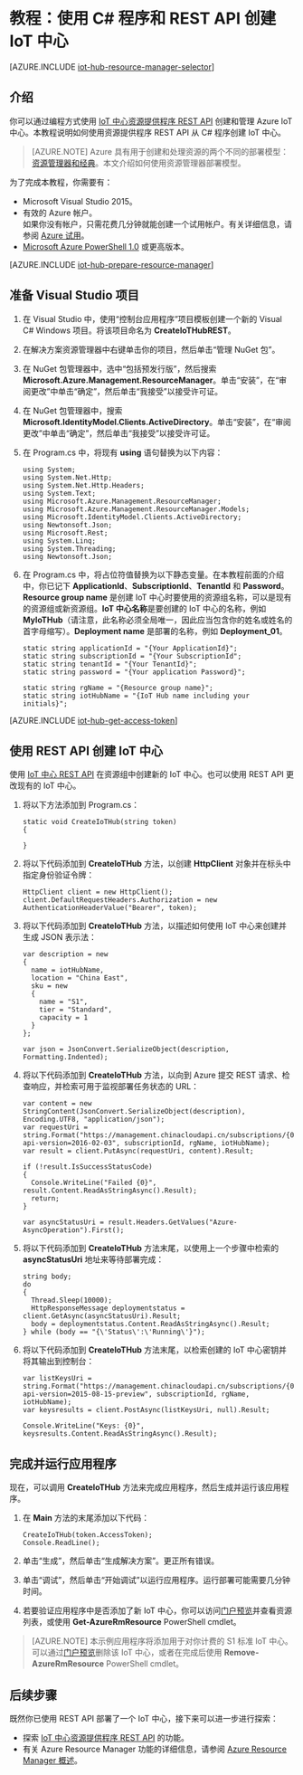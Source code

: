 <properties
	pageTitle="使用 REST API 创建 IoT 中心 | Azure"
	description="遵照本教程开始使用 REST API 创建 IoT 中心。"
	services="iot-hub"
	documentationCenter=".net"
	authors="dominicbetts"
	manager="timlt"
	editor=""/>

<tags
     ms.service="iot-hub"
     ms.date="05/31/2016"
     wacn.date="07/04/2016"/>

# 教程：使用 C# 程序和 REST API 创建 IoT 中心

[AZURE.INCLUDE [iot-hub-resource-manager-selector](../includes/iot-hub-resource-manager-selector.md)]

## 介绍

你可以通过编程方式使用 [IoT 中心资源提供程序 REST API][lnk-rest-api] 创建和管理 Azure IoT 中心。本教程说明如何使用资源提供程序 REST API 从 C# 程序创建 IoT 中心。

> [AZURE.NOTE] Azure 具有用于创建和处理资源的两个不同的部署模型：[资源管理器和经典](/documentation/articles/resource-manager-deployment-model)。本文介绍如何使用资源管理器部署模型。

为了完成本教程，你需要有：

- Microsoft Visual Studio 2015。
- 有效的 Azure 帐户。<br/>如果你没有帐户，只需花费几分钟就能创建一个试用帐户。有关详细信息，请参阅 [Azure 试用][lnk-free-trial]。
- [Microsoft Azure PowerShell 1.0][lnk-powershell-install] 或更高版本。

[AZURE.INCLUDE [iot-hub-prepare-resource-manager](../includes/iot-hub-prepare-resource-manager.md)]

## 准备 Visual Studio 项目

1. 在 Visual Studio 中，使用“控制台应用程序”项目模板创建一个新的 Visual C# Windows 项目。将该项目命名为 **CreateIoTHubREST**。

2. 在解决方案资源管理器中右键单击你的项目，然后单击“管理 NuGet 包”。

3. 在 NuGet 包管理器中，选中“包括预发行版”，然后搜索 **Microsoft.Azure.Management.ResourceManager**。单击“安装”，在“审阅更改”中单击“确定”，然后单击“我接受”以接受许可证。

4. 在 NuGet 包管理器中，搜索 **Microsoft.IdentityModel.Clients.ActiveDirectory**。单击“安装”，在“审阅更改”中单击“确定”，然后单击“我接受”以接受许可证。

6. 在 Program.cs 中，将现有 **using** 语句替换为以下内容：

    ```
    using System;
    using System.Net.Http;
    using System.Net.Http.Headers;
    using System.Text;
    using Microsoft.Azure.Management.ResourceManager;
    using Microsoft.Azure.Management.ResourceManager.Models;
    using Microsoft.IdentityModel.Clients.ActiveDirectory;
    using Newtonsoft.Json;
    using Microsoft.Rest;
    using System.Linq;
    using System.Threading;
    using Newtonsoft.Json;
    ```
    
7. 在 Program.cs 中，将占位符值替换为以下静态变量。在本教程前面的介绍中，你已记下 **ApplicationId**、**SubscriptionId**、**TenantId** 和 **Password**。**Resource group name** 是创建 IoT 中心时要使用的资源组名称，可以是现有的资源组或新资源组。**IoT 中心名称**是要创建的 IoT 中心的名称，例如 **MyIoTHub**（请注意，此名称必须全局唯一，因此应当包含你的姓名或姓名的首字母缩写）。**Deployment name** 是部署的名称，例如 **Deployment\_01**。

    ```
    static string applicationId = "{Your ApplicationId}";
    static string subscriptionId = "{Your SubscriptionId";
    static string tenantId = "{Your TenantId}";
    static string password = "{Your application Password}";
    
    static string rgName = "{Resource group name}";
    static string iotHubName = "{IoT Hub name including your initials}";
    ```

[AZURE.INCLUDE [iot-hub-get-access-token](../includes/iot-hub-get-access-token.md)]

## 使用 REST API 创建 IoT 中心

使用 [IoT 中心 REST API][lnk-rest-api] 在资源组中创建新的 IoT 中心。也可以使用 REST API 更改现有的 IoT 中心。

1. 将以下方法添加到 Program.cs：
    
    ```
    static void CreateIoTHub(string token)
    {
        
    }
    ```

2. 将以下代码添加到 **CreateIoTHub** 方法，以创建 **HttpClient** 对象并在标头中指定身份验证令牌：

    ```
    HttpClient client = new HttpClient();
    client.DefaultRequestHeaders.Authorization = new AuthenticationHeaderValue("Bearer", token);
    ```

3. 将以下代码添加到 **CreateIoTHub** 方法，以描述如何使用 IoT 中心来创建并生成 JSON 表示法：

    ```
    var description = new
    {
      name = iotHubName,
      location = "China East",
      sku = new
      {
        name = "S1",
        tier = "Standard",
        capacity = 1
      }
    };
    
    var json = JsonConvert.SerializeObject(description, Formatting.Indented);
    ```

4. 将以下代码添加到 **CreateIoTHub** 方法，以向到 Azure 提交 REST 请求、检查响应，并检索可用于监视部署任务状态的 URL：

    ```
    var content = new StringContent(JsonConvert.SerializeObject(description), Encoding.UTF8, "application/json");
    var requestUri = string.Format("https://management.chinacloudapi.cn/subscriptions/{0}/resourcegroups/{1}/providers/Microsoft.devices/IotHubs/{2}?api-version=2016-02-03", subscriptionId, rgName, iotHubName);
    var result = client.PutAsync(requestUri, content).Result;
      
    if (!result.IsSuccessStatusCode)
    {
      Console.WriteLine("Failed {0}", result.Content.ReadAsStringAsync().Result);
      return;
    }
    
    var asyncStatusUri = result.Headers.GetValues("Azure-AsyncOperation").First();
    ```

5. 将以下代码添加到 **CreateIoTHub** 方法末尾，以使用上一个步骤中检索的 **asyncStatusUri** 地址来等待部署完成：

    ```
    string body;
    do
    {
      Thread.Sleep(10000);
      HttpResponseMessage deploymentstatus = client.GetAsync(asyncStatusUri).Result;
      body = deploymentstatus.Content.ReadAsStringAsync().Result;
    } while (body == "{\'Status\':\'Running\'}");
    ```

6. 将以下代码添加到 **CreateIoTHub** 方法末尾，以检索创建的 IoT 中心密钥并将其输出到控制台：

    ```
    var listKeysUri = string.Format("https://management.chinacloudapi.cn/subscriptions/{0}/resourceGroups/{1}/providers/Microsoft.Devices/IotHubs/{2}/IoTHubKeys/listkeys?api-version=2015-08-15-preview", subscriptionId, rgName, iotHubName);
    var keysresults = client.PostAsync(listKeysUri, null).Result;
    
    Console.WriteLine("Keys: {0}", keysresults.Content.ReadAsStringAsync().Result);
    ```
    
## 完成并运行应用程序

现在，可以调用 **CreateIoTHub** 方法来完成应用程序，然后生成并运行该应用程序。

1. 在 **Main** 方法的末尾添加以下代码：

    ```
    CreateIoTHub(token.AccessToken);
    Console.ReadLine();
    ```
    
2. 单击“生成”，然后单击“生成解决方案”。更正所有错误。

3. 单击“调试”，然后单击“开始调试”以运行应用程序。运行部署可能需要几分钟时间。

4. 若要验证应用程序中是否添加了新 IoT 中心，你可以访问[门户预览][lnk-azure-portal]并查看资源列表，或使用 **Get-AzureRmResource** PowerShell cmdlet。

> [AZURE.NOTE] 本示例应用程序将添加用于对你计费的 S1 标准 IoT 中心。可以通过[门户预览][lnk-azure-portal]删除该 IoT 中心，或者在完成后使用 **Remove-AzureRmResource** PowerShell cmdlet。

## 后续步骤

既然你已使用 REST API 部署了一个 IoT 中心，接下来可以进一步进行探索：

- 探索 [IoT 中心资源提供程序 REST API][lnk-rest-api] 的功能。
- 有关 Azure Resource Manager 功能的详细信息，请参阅 [Azure Resource Manager 概述][lnk-azure-rm-overview]。

<!-- Links -->
[lnk-free-trial]: /pricing/1rmb-trial/
[lnk-azure-portal]: https://manage.windowsazure.cn
[lnk-powershell-install]: /documentation/articles/powershell-install-configure
[lnk-rest-api]: https://msdn.microsoft.com/zh-cn/library/mt589014.aspx
[lnk-azure-rm-overview]: /documentation/articles/resource-group-overview

<!---HONumber=Mooncake_0307_2016-->
